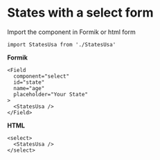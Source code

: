# States with a select form
Import the component in Formik or html form

```
import StatesUsa from './StatesUsa'
```

**Formik**
``` 
<Field
  component="select"
  id="state"
  name="age"
  placeholder="Your State"
>
  <StatesUsa />
</Field>
```
**HTML**
```**
<select>
  <StatesUsa />
</select>
```

